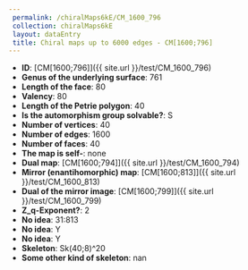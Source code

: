 ```yaml
--- 
 permalink: /chiralMaps6kE/CM_1600_796 
 collection: chiralMaps6kE
 layout: dataEntry
 title: Chiral maps up to 6000 edges - CM[1600;796]
---
```


- **ID**: [CM[1600;796]]({{ site.url }}/test/CM_1600_796)
- **Genus of the underlying surface**: 761
- **Length of the face**: 80
- **Valency**: 80
- **Length of the Petrie polygon**: 40
- **Is the automorphism group solvable?**: S
- **Number of vertices**: 40
- **Number of edges**: 1600
- **Number of faces**: 40
- **The map is self-**: none
- **Dual map**: [CM[1600;794]]({{ site.url }}/test/CM_1600_794)
- **Mirror (enantihomorphic) map**: [CM[1600;813]]({{ site.url }}/test/CM_1600_813)
- **Dual of the mirror image**: [CM[1600;799]]({{ site.url }}/test/CM_1600_799)
- **Z_q-Exponent?**: 2
- **No idea**:  31:813
- **No idea**: Y
- **No idea**: Y
- **Skeleton**: Sk(40;8)^20
- **Some other kind of skeleton**: nan
